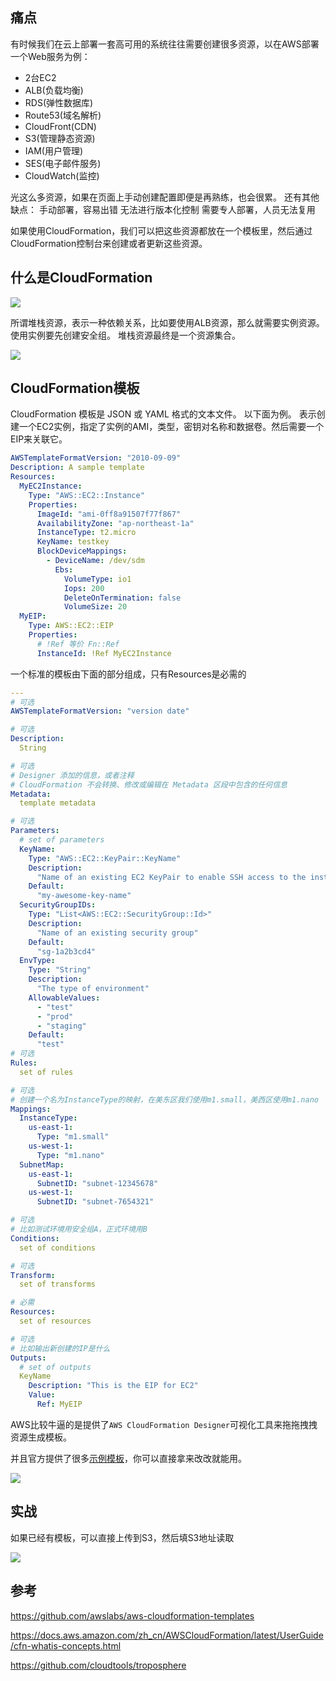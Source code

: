 ## 痛点

有时候我们在云上部署一套高可用的系统往往需要创建很多资源，以在AWS部署一个Web服务为例：

* 2台EC2
* ALB(负载均衡)
* RDS(弹性数据库)
* Route53(域名解析)
* CloudFront(CDN)
* S3(管理静态资源)
* IAM(用户管理)
* SES(电子邮件服务)
* CloudWatch(监控)

光这么多资源，如果在页面上手动创建配置即便是再熟练，也会很累。 还有其他缺点： 手动部署，容易出错 无法进行版本化控制 需要专人部署，人员无法复用

如果使用CloudFormation，我们可以把这些资源都放在一个模板里，然后通过CloudFormation控制台来创建或者更新这些资源。

## 什么是CloudFormation

![](http://pek3b.qingstor.com/hexo-blog/20220128220418.png)

所谓堆栈资源，表示一种依赖关系，比如要使用ALB资源，那么就需要实例资源。使用实例要先创建安全组。 堆栈资源最终是一个资源集合。

![](http://pek3b.qingstor.com/hexo-blog/20220128221644.png)

## CloudFormation模板

CloudFormation 模板是 JSON 或 YAML 格式的文本文件。 以下面为例。 表示创建一个EC2实例，指定了实例的AMI，类型，密钥对名称和数据卷。然后需要一个EIP来关联它。

```yaml
AWSTemplateFormatVersion: "2010-09-09"
Description: A sample template
Resources:
  MyEC2Instance:
    Type: "AWS::EC2::Instance"
    Properties:
      ImageId: "ami-0ff8a91507f77f867"
      AvailabilityZone: "ap-northeast-1a"
      InstanceType: t2.micro
      KeyName: testkey
      BlockDeviceMappings:
        - DeviceName: /dev/sdm
          Ebs:
            VolumeType: io1
            Iops: 200
            DeleteOnTermination: false
            VolumeSize: 20
  MyEIP:
    Type: AWS::EC2::EIP
    Properties:
      # !Ref 等价 Fn::Ref
      InstanceId: !Ref MyEC2Instance
```

一个标准的模板由下面的部分组成，只有Resources是必需的

```yaml
---
# 可选
AWSTemplateFormatVersion: "version date"

# 可选
Description:
  String

# 可选
# Designer 添加的信息，或者注释
# CloudFormation 不会转换、修改或编辑在 Metadata 区段中包含的任何信息
Metadata:
  template metadata

# 可选
Parameters:
  # set of parameters
  KeyName:
    Type: "AWS::EC2::KeyPair::KeyName"
    Description:
      "Name of an existing EC2 KeyPair to enable SSH access to the instances"
    Default:
      "my-awesome-key-name"
  SecurityGroupIDs:
    Type: "List<AWS::EC2::SecurityGroup::Id>"
    Description:
      "Name of an existing security group"
    Default:
      "sg-1a2b3cd4"
  EnvType:
    Type: "String"
    Description:
      "The type of environment"
    AllowableValues:
      - "test"
      - "prod"
      - "staging"
    Default:
      "test"  
# 可选
Rules:
  set of rules

# 可选
# 创建一个名为InstanceType的映射，在美东区我们使用m1.small，美西区使用m1.nano
Mappings:
  InstanceType:
    us-east-1:
      Type: "m1.small"
    us-west-1:
      Type: "m1.nano"
  SubnetMap:
    us-east-1:
      SubnetID: "subnet-12345678"
    us-west-1:
      SubnetID: "subnet-7654321"

# 可选
# 比如测试环境用安全组A，正式环境用B
Conditions:
  set of conditions

# 可选
Transform:
  set of transforms

# 必需
Resources:
  set of resources

# 可选
# 比如输出新创建的IP是什么
Outputs:
  # set of outputs
  KeyName
    Description: "This is the EIP for EC2"
    Value:
      Ref: MyEIP
```

AWS比较牛逼的是提供了`AWS CloudFormation Designer`可视化工具来拖拖拽拽资源生成模板。

并且官方提供了很多[示例模板](https://docs.aws.amazon.com/zh_cn/AWSCloudFormation/latest/UserGuide/cfn-sample-templates.html)，你可以直接拿来改改就能用。

![](http://pek3b.qingstor.com/hexo-blog/20220128224812.png)

## 实战

如果已经有模板，可以直接上传到S3，然后填S3地址读取

![](http://pek3b.qingstor.com/hexo-blog/20220128225917.png)

## 参考

https://github.com/awslabs/aws-cloudformation-templates

https://docs.aws.amazon.com/zh_cn/AWSCloudFormation/latest/UserGuide/cfn-whatis-concepts.html

https://github.com/cloudtools/troposphere
